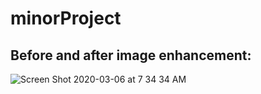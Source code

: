 # minorProject

## Before and after image enhancement:

![Screen Shot 2020-03-06 at 7 34 34 AM](https://user-images.githubusercontent.com/28466502/76042538-22f12080-5f7d-11ea-86aa-c8505895958e.png)


